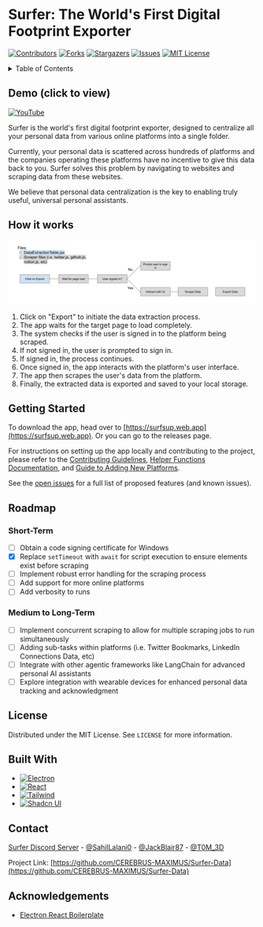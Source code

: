 # Surfer: The World's First Digital Footprint Exporter

[![Contributors][contributors-shield]][contributors-url]
[![Forks][forks-shield]][forks-url]
[![Stargazers][stars-shield]][stars-url]
[![Issues][issues-shield]][issues-url]
[![MIT License][license-shield]][license-url]

<!-- TABLE OF CONTENTS -->
<details>
  <summary>Table of Contents</summary>
  <ol>
    <li><a href="#how-it-works">How it works</a></li>
    <li><a href="#getting-started">Getting Started</a></li>
    <li><a href="#roadmap">Roadmap</a></li>
    <li><a href="#license">License</a></li>
    <li><a href="#contact">Contact</a></li>
    <li><a href="#acknowledgements">Acknowledgements</a></li>
  </ol>
</details>

## Demo (click to view)

[![YouTube](http://i.ytimg.com/vi/2P25iOd14qw/hqdefault.jpg)](https://www.youtube.com/watch?v=2P25iOd14qw)

Surfer is the world's first digital footprint exporter, designed to centralize all your personal data from various online platforms into a single folder.

Currently, your personal data is scattered across hundreds of platforms and the companies operating these platforms have no incentive to give this data back to you. Surfer solves this problem by navigating to websites and scraping data from these websites.

We believe that personal data centralization is the key to enabling truly useful, universal personal assistants.

## How it works

![Surfer Diagram](assets/SurferDiagram.png)

1. Click on "Export" to initiate the data extraction process.
2. The app waits for the target page to load completely.
3. The system checks if the user is signed in to the platform being scraped.
4. If not signed in, the user is prompted to sign in.
5. If signed in, the process continues.
6. Once signed in, the app interacts with the platform's user interface.
7. The app then scrapes the user's data from the platform.
8. Finally, the extracted data is exported and saved to your local storage.

## Getting Started

To download the app, head over to [https://surfsup.web.app](https://surfsup.web.app). Or you can go to the releases page.

For instructions on setting up the app locally and contributing to the project, please refer to the [Contributing Guidelines](CONTRIBUTING.md), [Helper Functions Documentation](docs/HELPER_FUNCTIONS.md), and [Guide to Adding New Platforms](docs/ADD_PLATFORMS.md).

See the [open issues](https://github.com/CEREBRUS-MAXIMUS/Surfer-Data/issues) for a full list of proposed features (and known issues).

## Roadmap

### Short-Term
- [ ] Obtain a code signing certificate for Windows
- [x] Replace `setTimeout` with `await` for script execution to ensure elements exist before scraping
- [ ] Implement robust error handling for the scraping process
- [ ] Add support for more online platforms
- [ ] Add verbosity to runs

### Medium to Long-Term
- [ ] Implement concurrent scraping to allow for multiple scraping jobs to run simultaneously
- [ ] Adding sub-tasks within platforms (i.e. Twitter Bookmarks, LinkedIn Connections Data, etc)
- [ ] Integrate with other agentic frameworks like LangChain for advanced personal AI assistants
- [ ] Explore integration with wearable devices for enhanced personal data tracking and acknowledgment

## License

Distributed under the MIT License. See `LICENSE` for more information.

## Built With

* [![Electron][Electron.js]][Electron-url]
* [![React][React.js]][React-url]
* [![Tailwind][Tailwind.css]][Tailwind-url]
* [![Shadcn UI][Shadcn.ui]][Shadcn-url]

## Contact

[Surfer Discord Server](https://discord.gg/Tjg7pjcFNP) - [@SahilLalani0](https://x.com/SahilLalani0) - [@JackBlair87](https://x.com/JackBlair87) - [@T0M_3D](https://x.com/T0M_3D)

Project Link: [https://github.com/CEREBRUS-MAXIMUS/Surfer-Data](https://github.com/CEREBRUS-MAXIMUS/Surfer-Data)

## Acknowledgements

- [Electron React Boilerplate](https://github.com/electron-react-boilerplate/electron-react-boilerplate)

[contributors-shield]: https://img.shields.io/github/contributors/CEREBRUS-MAXIMUS/Surfer-Data.svg?style=for-the-badge
[contributors-url]: https://github.com/CEREBRUS-MAXIMUS/Surfer-Data/graphs/contributors
[forks-shield]: https://img.shields.io/github/forks/CEREBRUS-MAXIMUS/Surfer-Data.svg?style=for-the-badge
[forks-url]: https://github.com/CEREBRUS-MAXIMUS/Surfer-Data/network/members
[stars-shield]: https://img.shields.io/github/stars/CEREBRUS-MAXIMUS/Surfer-Data.svg?style=for-the-badge
[stars-url]: https://github.com/CEREBRUS-MAXIMUS/Surfer-Data/stargazers
[issues-shield]: https://img.shields.io/github/issues/CEREBRUS-MAXIMUS/Surfer-Data.svg?style=for-the-badge
[issues-url]: https://github.com/CEREBRUS-MAXIMUS/Surfer-Data/issues
[license-shield]: https://img.shields.io/github/license/CEREBRUS-MAXIMUS/Surfer-Data.svg?style=for-the-badge
[license-url]: https://github.com/CEREBRUS-MAXIMUS/Surfer-Data/blob/master/LICENSE
[linkedin-shield]: https://img.shields.io/badge/-LinkedIn-black.svg?style=for-the-badge&logo=linkedin&colorB=555
[linkedin-url]: https://linkedin.com/in/cerebrus-maximus
[React.js]: https://img.shields.io/badge/React-20232A?style=for-the-badge&logo=react&logoColor=61DAFB
[React-url]: https://reactjs.org/
[Tailwind.css]: https://img.shields.io/badge/Tailwind_CSS-38B2AC?style=for-the-badge&logo=tailwind-css&logoColor=white
[Tailwind-url]: https://tailwindcss.com/
[Electron.js]: https://img.shields.io/badge/Electron-2B2E3A?style=for-the-badge&logo=electron&logoColor=9FEAF9
[Electron-url]: https://www.electronjs.org/
[Shadcn.ui]: https://img.shields.io/badge/Shadcn_UI-F05032?style=for-the-badge&logo=shadcn&logoColor=white
[Shadcn-url]: https://ui.shadcn.com/
